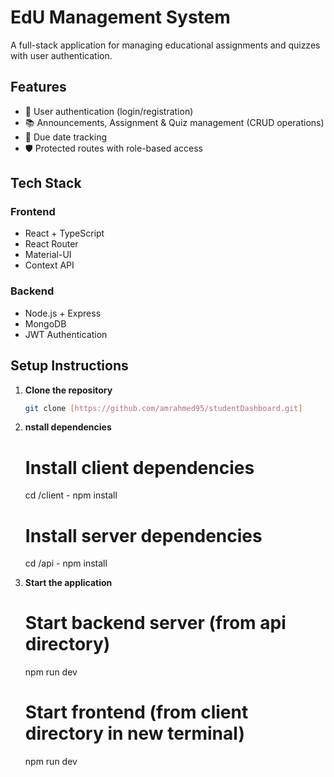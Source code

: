 # EdU Management System

A full-stack application for managing educational assignments and quizzes with user authentication.

## Features

- 🔐 User authentication (login/registration)
- 📚 Announcements, Assignment & Quiz management (CRUD operations)
- 📅 Due date tracking
- 🛡️ Protected routes with role-based access

## Tech Stack

### Frontend
- React + TypeScript
- React Router
- Material-UI
- Context API

### Backend
- Node.js + Express
- MongoDB
- JWT Authentication

## Setup Instructions

1. **Clone the repository**
   ```bash
   git clone [https://github.com/amrahmed95/studentDashboard.git]

2. **nstall dependencies**
    # Install client dependencies
    cd /client -
    npm install

    # Install server dependencies
    cd /api -
    npm install

3. **Start the application**
    # Start backend server (from api directory)
    npm run dev

    # Start frontend (from client directory in new terminal)
    npm run dev
